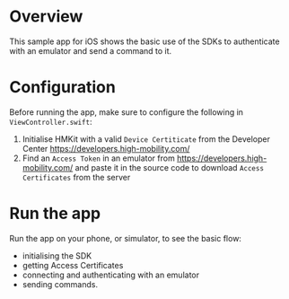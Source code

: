 # Overview

This sample app for iOS shows the basic use of the SDKs to authenticate with an emulator and send a command to it.

# Configuration

Before running the app, make sure to configure the following in `ViewController.swift`:

1. Initialise HMKit with a valid `Device Certiticate` from the Developer Center https://developers.high-mobility.com/
2. Find an `Access Token` in an emulator from https://developers.high-mobility.com/ and paste it in the source code to download `Access Certificates` from the server

# Run the app

Run the app on your phone, or simulator, to see the basic flow:
- initialising the SDK
- getting Access Certificates
- connecting and authenticating with an emulator
- sending commands.
